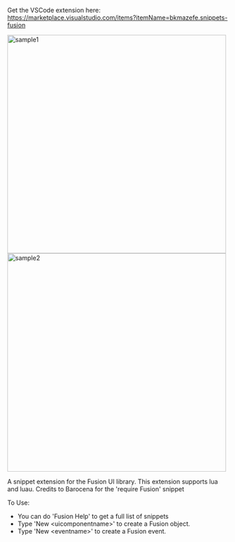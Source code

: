 Get the VSCode extension here: https://marketplace.visualstudio.com/items?itemName=bkmazefe.snippets-fusion

<img width="497" alt="sample1" src="https://github.com/bkmazefe/FusionSnippets/assets/27952818/0ec03ef8-de0a-4846-9a11-2c4bb6bc7fc3">
<img width="497" alt="sample2" src="https://github.com/bkmazefe/FusionSnippets/assets/27952818/4fff19f7-3f83-471f-950d-64bf9e85403a">

A snippet extension for the Fusion UI library. This extension supports lua and luau.
Credits to Barocena for the 'require Fusion' snippet

To Use:
* You can do 'Fusion Help' to get a full list of snippets
* Type 'New \<uicomponentname\>' to create a Fusion object.
* Type 'New \<eventname\>' to create a Fusion event.
